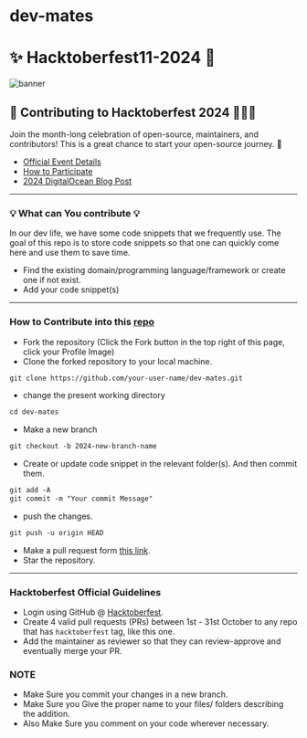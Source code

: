 # dev-mates

# ✨ Hacktoberfest11-2024 🚀

![banner](https://hacktoberfest.com/_next/static/media/opengraph.9dc60c9d.png)

## 🌱 Contributing to Hacktoberfest 2024 👨🏻‍💻

Join the month-long celebration of open-source, maintainers, and contributors! This is a great chance to start your open-source journey. 🚀

- [Official Event Details](https://hacktoberfest.com/)
- [How to Participate](https://hacktoberfest.com/participation/#contributors)
- [2024 DigitalOcean Blog Post](https://www.digitalocean.com/blog/hacktoberfest-2024)

---

### 💡 What can You contribute 💡

In our dev life, we have some code snippets that we frequently use. The goal of this repo is to store code snippets so that one can quickly come here and use them to save time.

- Find the existing domain/programming language/framework or create one if not exist.
- Add your code snippet(s)

---

### How to Contribute into this [repo](https://github.com/FerdausPolok/dev-mates)

- Fork the repository (Click the Fork button in the top right of this page, click your Profile Image)
- Clone the forked repository to your local machine.

```markdown
git clone https://github.com/your-user-name/dev-mates.git
```

- change the present working directory

```markdown
cd dev-mates
```

- Make a new branch

```markdown
git checkout -b 2024-new-branch-name
```

- Create or update code snippet in the relevant folder(s). And then commit them.

```markdown
git add -A
git commit -m "Your commit Message"
```

- push the changes.

```markdown
git push -u origin HEAD
```

- Make a pull request form [this link](https://github.com/FerdausPolok/dev-mates/compare).
- Star the repository.

---

### Hacktoberfest Official Guidelines

- Login using GitHub @ [Hacktoberfest](https://hacktoberfest.com/).
- Create 4 valid pull requests (PRs) between 1st - 31st October to any repo that has `hacktoberfest` tag, like this one.
- Add the maintainer as reviewer so that they can review-approve and eventually merge your PR.

### NOTE

- Make Sure you commit your changes in a new branch.
- Make Sure you Give the proper name to your files/ folders describing the addition.
- Also Make Sure you comment on your code wherever necessary.

<!--       END OF README           END OF README         END OF README         END OF README          END OF README           END OF README           END OF README      -->
